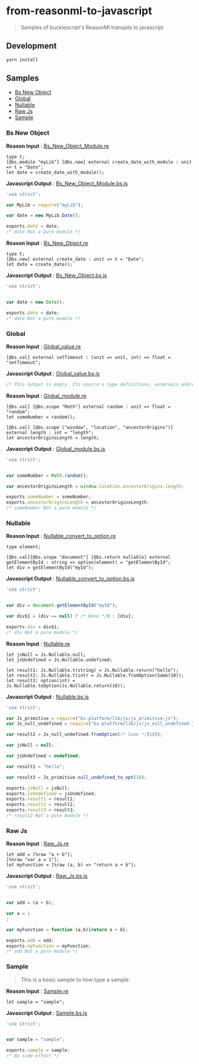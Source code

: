 # from-reasonml-to-javascript

> Samples of bucklescript's ReasonMl transpils to javascript 

## Development

```bash
yarn install
```

## Samples

* [Bs New Object](#bs_new_object_1)
* [Global](#global_3)
* [Nullable](#nullable_4)
* [Raw Js](#raw_js_2)
* [Sample](#sample_0)

### Bs New Object


**Reason Input** : [Bs_New_Object_Module.re](./src/Bs_New_Object_1/Bs_New_Object_Module.re)
```reason
type t;
[@bs.module "myLib"] [@bs.new] external create_date_with_module : unit => t = "Date";
let date = create_date_with_module();
```


**Javascript Output** : [Bs_New_Object_Module.bs.js](./src/Bs_New_Object_1/Bs_New_Object_Module.bs.js)
```js
'use strict';

var MyLib = require("myLib");

var date = new MyLib.Date();

exports.date = date;
/* date Not a pure module */
```


**Reason Input** : [Bs_New_Object.re](./src/Bs_New_Object_1/Bs_New_Object.re)
```reason
type t;
[@bs.new] external create_date : unit => t = "Date";
let date = create_date();
```


**Javascript Output** : [Bs_New_Object.bs.js](./src/Bs_New_Object_1/Bs_New_Object.bs.js)
```js
'use strict';


var date = new Date();

exports.date = date;
/* date Not a pure module */
```



### Global


**Reason Input** : [Global_value.re](./src/Global_3/Global_value.re)
```reason
[@bs.val] external setTimeout : (unit => unit, int) => float = "setTimeout";
```


**Javascript Output** : [Global_value.bs.js](./src/Global_3/Global_value.bs.js)
```js
/* This output is empty. Its source's type definitions, externals and/or unused code got optimized away. */
```


**Reason Input** : [Global_module.re](./src/Global_3/Global_module.re)
```reason
[@bs.val] [@bs.scope "Math"] external random : unit => float = "random";
let someNumber = random();

[@bs.val] [@bs.scope ("window", "location", "ancestorOrigins")] external length : int = "length";
let ancestorOriginsLength = length;
```


**Javascript Output** : [Global_module.bs.js](./src/Global_3/Global_module.bs.js)
```js
'use strict';


var someNumber = Math.random();

var ancestorOriginsLength = window.location.ancestorOrigins.length;

exports.someNumber = someNumber;
exports.ancestorOriginsLength = ancestorOriginsLength;
/* someNumber Not a pure module */
```



### Nullable


**Reason Input** : [Nullable_convert_to_option.re](./src/Nullable_4/Nullable_convert_to_option.re)
```reason
type element;

[@bs.val][@bs.scope "document"] [@bs.return nullable] external getElementById : string => option(element) = "getElementById";
let div = getElementById("myId");
```


**Javascript Output** : [Nullable_convert_to_option.bs.js](./src/Nullable_4/Nullable_convert_to_option.bs.js)
```js
'use strict';


var div = document.getElementById("myId");

var div$1 = (div == null) ? /* None */0 : [div];

exports.div = div$1;
/* div Not a pure module */
```


**Reason Input** : [Nullable.re](./src/Nullable_4/Nullable.re)
```reason
let jsNull = Js.Nullable.null;
let jsUndefined = Js.Nullable.undefined;

let result1: Js.Nullable.t(string) = Js.Nullable.return("hello");
let result2: Js.Nullable.t(int) = Js.Nullable.fromOption(Some(10));
let result3: option(int) = Js.Nullable.toOption(Js.Nullable.return(10));
```


**Javascript Output** : [Nullable.bs.js](./src/Nullable_4/Nullable.bs.js)
```js
'use strict';

var Js_primitive = require("bs-platform/lib/js/js_primitive.js");
var Js_null_undefined = require("bs-platform/lib/js/js_null_undefined.js");

var result2 = Js_null_undefined.fromOption(/* Some */[10]);

var jsNull = null;

var jsUndefined = undefined;

var result1 = "hello";

var result3 = Js_primitive.null_undefined_to_opt(10);

exports.jsNull = jsNull;
exports.jsUndefined = jsUndefined;
exports.result1 = result1;
exports.result2 = result2;
exports.result3 = result3;
/* result2 Not a pure module */
```



### Raw Js


**Reason Input** : [Raw_Js.re](./src/Raw_Js_2/Raw_Js.re)
```reason
let add = [%raw "a + b"];
[%%raw "var a = 1"];
let myFunction = [%raw (a, b) => "return a + b"];
```


**Javascript Output** : [Raw_Js.bs.js](./src/Raw_Js_2/Raw_Js.bs.js)
```js
'use strict';


var add = (a + b);

var a = 1
;

var myFunction = function (a,b){return a + b};

exports.add = add;
exports.myFunction = myFunction;
/* add Not a pure module */
```



### Sample

> This is a basic sample to how type a sample.



**Reason Input** : [Sample.re](./src/Sample_0/Sample.re)
```reason
let sample = "sample";
```


**Javascript Output** : [Sample.bs.js](./src/Sample_0/Sample.bs.js)
```js
'use strict';


var sample = "sample";

exports.sample = sample;
/* No side effect */
```


